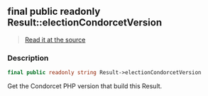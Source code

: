 ## final public readonly Result::electionCondorcetVersion

> [Read it at the source](https://github.com/julien-boudry/Condorcet/blob/master/src/Result.php#L26)

### Description    

```php
final public readonly string Result->electionCondorcetVersion 
```

Get the Condorcet PHP version that build this Result.
    